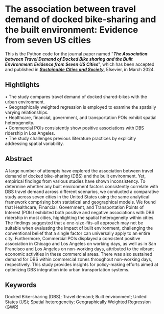 # The association between travel demand of docked bike-sharing and the built environment: Evidence from seven US cities

This is the Python code for the journal paper named "**_The Association between Travel Demand of Docked Bike sharing and the Built Environment: Evidence from Seven US Cities_**", which has been accepted and published in **_[Sustainable Cities and Society](https://www.sciencedirect.com/journal/sustainable-cities-and-society)_**, Elsevier, in March 2024.

## Hightlights 
• The study compares travel demand of docked shared-bikes with the urban environment. <br /> 
• Geographically weighted regression is employed to examine the spatially varying relationships. <br /> 
• Healthcare, financial, government, and transportation POIs exhibit spatial heterogeneity. <br /> 
• Commercial POIs consistently show positive associations with DBS ridership in Los Angeles. <br /> 
• The study challenges previous lliterature practices by explicitly addressing spatial variability. <br /> 

## Abstract
A large number of attempts have explored the association between travel demand of docked bike-sharing (DBS) and the built environment. Yet, empirical findings from various studies have shown inconsistency. To determine whether any built environment factors consistently correlate with DBS travel demand across different scenarios, we conducted a comparative study across seven cities in the United States using the same analytical framework comprising both statistical and geographical models. We found that Healthcare, Financial, Government, and Transportation Points of Interest (POIs) exhibited both positive and negative associations with DBS ridership in most cities, highlighting the spatial heterogeneity within cities. The findings suggested that a one-size-fits-all approach may not be suitable when evaluating the impact of built environment, challenging the conventional belief that a single factor can universally apply to an entire city. Furthermore, Commercial POIs displayed a consistent positive association in Chicago and Los Angeles on working days, as well as in San Francisco and Los Angeles on non-working days, attributed to the vibrant economic activities in these commercial areas. There was also sustained demand for DBS within commercial zones throughout non-working days, respectively. This study provides insights for policy-making efforts aimed at optimizing DBS integration into urban transportation systems.

## Keywords
Docked Bike-sharing (DBS); Travel demand; Built environment; United States (US); Spatial heterogeneity; Geographically Weighted Regression (GWR)
